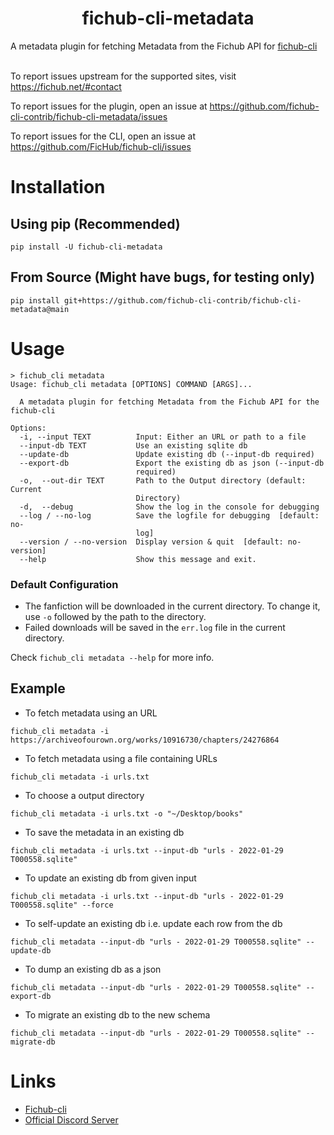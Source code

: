 <h1 align="center">fichub-cli-metadata</h1>

A metadata plugin for fetching Metadata from the Fichub API for [fichub-cli](https://github.com/FicHub/fichub-cli/)<br><br>

To report issues upstream for the supported sites, visit https://fichub.net/#contact<br>

To report issues for the plugin, open an issue at https://github.com/fichub-cli-contrib/fichub-cli-metadata/issues<br>

To report issues for the CLI, open an issue at https://github.com/FicHub/fichub-cli/issues<br>

# Installation

## Using pip (Recommended)

```
pip install -U fichub-cli-metadata
```

## From Source (Might have bugs, for testing only)

```
pip install git+https://github.com/fichub-cli-contrib/fichub-cli-metadata@main
```

# Usage

```
> fichub_cli metadata
Usage: fichub_cli metadata [OPTIONS] COMMAND [ARGS]...

  A metadata plugin for fetching Metadata from the Fichub API for the fichub-cli

Options:
  -i, --input TEXT          Input: Either an URL or path to a file
  --input-db TEXT           Use an existing sqlite db
  --update-db               Update existing db (--input-db required)
  --export-db               Export the existing db as json (--input-db
                            required)
  -o,  --out-dir TEXT       Path to the Output directory (default: Current
                            Directory)
  -d,  --debug              Show the log in the console for debugging
  --log / --no-log          Save the logfile for debugging  [default: no-
                            log]
  --version / --no-version  Display version & quit  [default: no-version]
  --help                    Show this message and exit.
```

### Default Configuration

- The fanfiction will be downloaded in the current directory. To change it, use `-o` followed by the path to the directory.
- Failed downloads will be saved in the `err.log` file in the current directory.

Check `fichub_cli metadata --help` for more info.

## Example

- To fetch metadata using an URL

```
fichub_cli metadata -i https://archiveofourown.org/works/10916730/chapters/24276864
```

- To fetch metadata using a file containing URLs

```
fichub_cli metadata -i urls.txt
```

- To choose a output directory

```
fichub_cli metadata -i urls.txt -o "~/Desktop/books"
```

- To save the metadata in an existing db

```
fichub_cli metadata -i urls.txt --input-db "urls - 2022-01-29 T000558.sqlite"
```

- To update an existing db from given input

```
fichub_cli metadata -i urls.txt --input-db "urls - 2022-01-29 T000558.sqlite" --force
```

- To self-update an existing db i.e. update each row from the db

```
fichub_cli metadata --input-db "urls - 2022-01-29 T000558.sqlite" --update-db
```

- To dump an existing db as a json

```
fichub_cli metadata --input-db "urls - 2022-01-29 T000558.sqlite" --export-db
```

- To migrate an existing db to the new schema

```
fichub_cli metadata --input-db "urls - 2022-01-29 T000558.sqlite" --migrate-db
```

# Links

- [Fichub-cli](https://github.com/FicHub/fichub-cli/)
- [Official Discord Server](https://discord.gg/sByBAhX)
